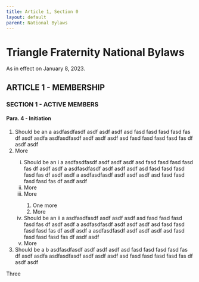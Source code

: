 ```yaml
---
title: Article 1, Section 0
layout: default
parent: National Bylaws
---
```



# Triangle Fraternity National Bylaws

As in effect on January 8, 2023.

## ARTICLE 1 - MEMBERSHIP

### SECTION 1 - ACTIVE MEMBERS


<H4>Para. 4 - Initiation</H4>

<ol>

<li>Should be an a asdfasdfasdf asdf asdf asdf asd fasd fasd fasd fasd fas df asdf asdfa asdfasdfasdf asdf asdf asdf asd fasd fasd fasd fasd fas df asdf asdf
<li>More</li>
<ol type="i">

<li>Should be an i a asdfasdfasdf asdf asdf asdf asd fasd fasd fasd fasd fas df asdf asdf a asdfasdfasdf asdf asdf asdf asd fasd fasd fasd fasd fas df asdf asdf a asdfasdfasdf asdf asdf asdf asd fasd fasd fasd fasd fas df asdf asdf</li>
<li>More</li>
<li>More</li>
<ol>
<li> One more</li>
<li>More</li>
</ol>
<li>Should be an ii a asdfasdfasdf asdf asdf asdf asd fasd fasd fasd fasd fas df asdf asdf a asdfasdfasdf asdf asdf asdf asd fasd fasd fasd fasd fas df asdf asdf a asdfasdfasdf asdf asdf asdf asd fasd fasd fasd fasd fas df asdf asdf</li>
<li>More</li>

</ol></li>

<li>Should be a b asdfasdfasdf asdf asdf asdf asd fasd fasd fasd fasd fas df asdf asdfa asdfasdfasdf asdf asdf asdf asd fasd fasd fasd fasd fas df asdf asdf</li>

</ol>
Three